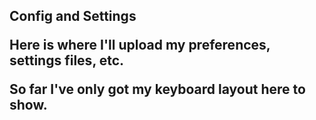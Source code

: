 <h2>Config and Settings

Here is where I'll upload my preferences, settings files, etc. 

So far I've only got my keyboard layout here to show.
